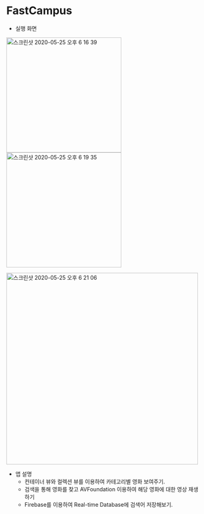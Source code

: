 # FastCampus



- 실행 화면 

<img width="300" alt="스크린샷 2020-05-25 오후 6 16 39" src="https://user-images.githubusercontent.com/48345308/82798723-e239e100-9eb3-11ea-9de5-e27de1db30f9.png"><img width="300" alt="스크린샷 2020-05-25 오후 6 19 35" src="https://user-images.githubusercontent.com/48345308/82798997-4b215900-9eb4-11ea-9ba6-8e91b92f5821.png">

<img width="500" alt="스크린샷 2020-05-25 오후 6 21 06" src="https://user-images.githubusercontent.com/48345308/82799126-82900580-9eb4-11ea-908a-f553aeac9b72.png">



- 앱 설명
  - 컨테이너 뷰와 컬렉션 뷰를 이용하여 카테고리별 영화 보여주기.
  - 검색을 통해 영화를 찾고 AVFoundation 이용하여 해당 영화에 대한 영상 재생하기
  - Firebase를 이용하여 Real-time Database에 검색어 저장해보기.